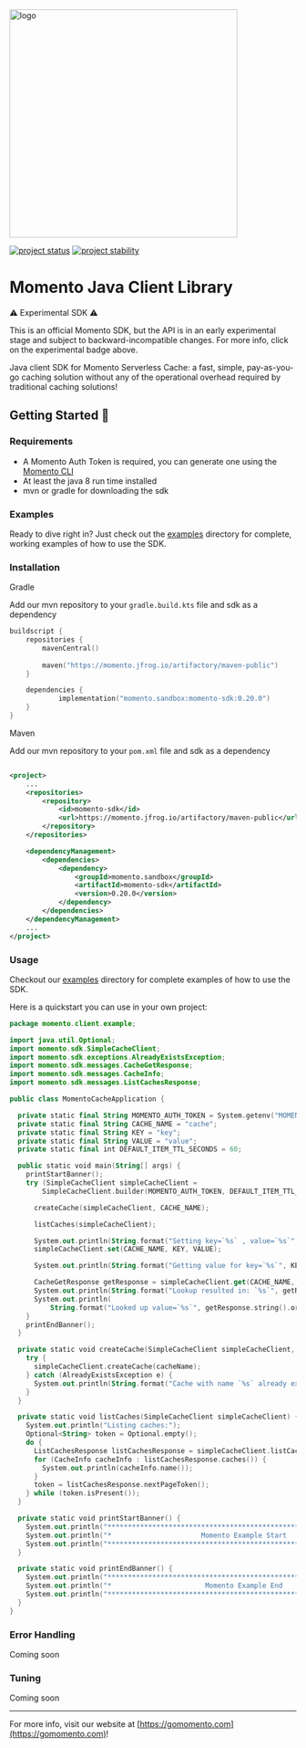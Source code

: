 <head>
  <meta name="Momento Java Client Library Documentation" content="Java client software development kit for Momento Serverless Cache">
</head>
<img src="https://docs.momentohq.com/img/logo.svg" alt="logo" width="400"/>

[![project status](https://momentohq.github.io/standards-and-practices/badges/project-status-official.svg)](https://github.com/momentohq/standards-and-practices/blob/main/docs/momento-on-github.md)
[![project stability](https://momentohq.github.io/standards-and-practices/badges/project-stability-experimental.svg)](https://github.com/momentohq/standards-and-practices/blob/main/docs/momento-on-github.md) 

# Momento Java Client Library


:warning: Experimental SDK :warning:

This is an official Momento SDK, but the API is in an early experimental stage and subject to backward-incompatible
changes.  For more info, click on the experimental badge above.


Java client SDK for Momento Serverless Cache: a fast, simple, pay-as-you-go caching solution without
any of the operational overhead required by traditional caching solutions!



## Getting Started :running:

### Requirements

- A Momento Auth Token is required, you can generate one using the [Momento CLI](https://github.com/momentohq/momento-cli)
- At least the java 8 run time installed
- mvn or gradle for downloading the sdk

### Examples

Ready to dive right in? Just check out the [examples](./examples/README.md) directory for complete, working examples of
how to use the SDK.

### Installation

Gradle

Add our mvn repository to your `gradle.build.kts` file and sdk as a dependency

```kotlin
buildscript {
    repositories {
        mavenCentral()
        
        maven("https://momento.jfrog.io/artifactory/maven-public")
    }

    dependencies {
            implementation("momento.sandbox:momento-sdk:0.20.0")
    }
}
```

Maven

Add our mvn repository to your `pom.xml` file and sdk as a dependency

```xml

<project>
    ...
    <repositories>
        <repository>
            <id>momento-sdk</id>
            <url>https://momento.jfrog.io/artifactory/maven-public</url>
        </repository>
    </repositories>

    <dependencyManagement>
        <dependencies>
            <dependency>
                <groupId>momento.sandbox</groupId>
                <artifactId>momento-sdk</artifactId>
                <version>0.20.0</version>
            </dependency>
        </dependencies>
    </dependencyManagement>
    ...
</project>
```

### Usage

Checkout our [examples](./examples/README.md) directory for complete examples of how to use the SDK.

Here is a quickstart you can use in your own project:

```kotlin
package momento.client.example;

import java.util.Optional;
import momento.sdk.SimpleCacheClient;
import momento.sdk.exceptions.AlreadyExistsException;
import momento.sdk.messages.CacheGetResponse;
import momento.sdk.messages.CacheInfo;
import momento.sdk.messages.ListCachesResponse;

public class MomentoCacheApplication {

  private static final String MOMENTO_AUTH_TOKEN = System.getenv("MOMENTO_AUTH_TOKEN");
  private static final String CACHE_NAME = "cache";
  private static final String KEY = "key";
  private static final String VALUE = "value";
  private static final int DEFAULT_ITEM_TTL_SECONDS = 60;

  public static void main(String[] args) {
    printStartBanner();
    try (SimpleCacheClient simpleCacheClient =
        SimpleCacheClient.builder(MOMENTO_AUTH_TOKEN, DEFAULT_ITEM_TTL_SECONDS).build()) {

      createCache(simpleCacheClient, CACHE_NAME);

      listCaches(simpleCacheClient);

      System.out.println(String.format("Setting key=`%s` , value=`%s`", KEY, VALUE));
      simpleCacheClient.set(CACHE_NAME, KEY, VALUE);

      System.out.println(String.format("Getting value for key=`%s`", KEY));

      CacheGetResponse getResponse = simpleCacheClient.get(CACHE_NAME, KEY);
      System.out.println(String.format("Lookup resulted in: `%s`", getResponse.status()));
      System.out.println(
          String.format("Looked up value=`%s`", getResponse.string().orElse("NOT FOUND")));
    }
    printEndBanner();
  }

  private static void createCache(SimpleCacheClient simpleCacheClient, String cacheName) {
    try {
      simpleCacheClient.createCache(cacheName);
    } catch (AlreadyExistsException e) {
      System.out.println(String.format("Cache with name `%s` already exists.", cacheName));
    }
  }

  private static void listCaches(SimpleCacheClient simpleCacheClient) {
    System.out.println("Listing caches:");
    Optional<String> token = Optional.empty();
    do {
      ListCachesResponse listCachesResponse = simpleCacheClient.listCaches(token);
      for (CacheInfo cacheInfo : listCachesResponse.caches()) {
        System.out.println(cacheInfo.name());
      }
      token = listCachesResponse.nextPageToken();
    } while (token.isPresent());
  }

  private static void printStartBanner() {
    System.out.println("******************************************************************");
    System.out.println("*                      Momento Example Start                     *");
    System.out.println("******************************************************************");
  }

  private static void printEndBanner() {
    System.out.println("******************************************************************");
    System.out.println("*                       Momento Example End                      *");
    System.out.println("******************************************************************");
  }
}

```

### Error Handling

Coming soon

### Tuning

Coming soon

----------------------------------------------------------------------------------------
For more info, visit our website at [https://gomomento.com](https://gomomento.com)!
